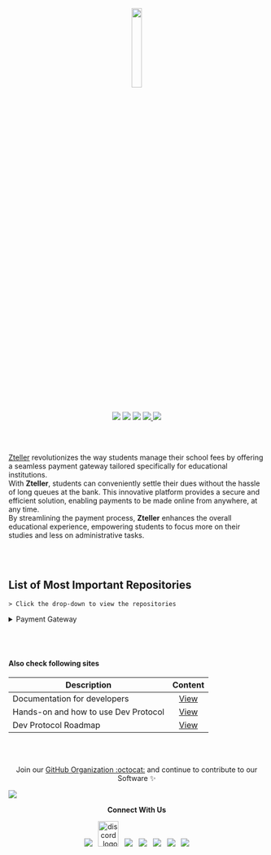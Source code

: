 <!-- markdownlint-disable-next-line -->
<p align="center"><a href="https://zteller.com/"><img src="https://github.com/Zteller-Dev/.github/assets/170336846/7a6a21fa-0e13-4ecc-8770-7fa38b989b51" width="20%"></a></p>

<p align="center">
<img src="https://img.shields.io/github/stars/The-Young-Programmer/C-CPP-Programming-Project?logo=github">
<img src="https://img.shields.io/github/issues/The-Young-Programmer/C-CPP-Programming-Project?logo=github">
<img src="https://komarev.com/ghpvc/?username=C-CPP-Programming-Project&label=Visitors&color=0e75b6&style=flat"/> 
<a href="https://github.com/The-Young-Programmer/C-CPP-Programming-Project/issues">
<img src="https://img.shields.io/badge/contributions-welcome-brightgreen.svg?style=flat">
</a>
<a href="#"><img src="https://badge.fury.io/gh/tterb%2FHyde.svg"</a>
<!--[![GitHub Release](https://img.shields.io/github/release/tterb/PlayMusic.svg?style=flat)]()-->  

</p>

<br>
<br>
<p><a href="https://zteller.com/" target="blank">Zteller</a> revolutionizes the way students manage their school fees by offering a seamless payment gateway tailored specifically for educational institutions. <br>With <strong>Zteller</strong>, students can conveniently settle their dues without the hassle of long queues at the bank. This innovative platform provides a secure and efficient solution, enabling payments to be made online from anywhere, at any time. <br>By streamlining the payment process, <strong>Zteller</strong> enhances the overall educational experience, empowering students to focus more on their studies and less on administrative tasks.</p>
<br>
<br>

## List of Most Important Repositories

`> Click the drop-down to view the repositories`

<details><summary>Payment Gateway</summary>

<table border="0" style="display:contents">
 <tr>
   <!-- Front End -->
   <td width=500px><h2 align="center"><a href="https://github.com/zteller-dev/#####">Front End</a></h2><p align="center"><a href="https://github.com/dev-protocol/protocol/issues"><img src="https://img.shields.io/github/issues/dev-protocol/protocol"></a>&nbsp;<a href="https://github.com/dev-protocol/protocol/pulls"><img src="https://img.shields.io/github/issues-pr/dev-protocol/protocol"></a></p><p align="center">⛓ Smart contracts used by Ethereum mainnet and Ropsten testnet. This repository is the place to develop smart contracts for Dev Protocol.</p></td>
   <!-- Student Form -->
   <td width=500px><h2 align="center"><a href="https://github.com/dev-protocol/protocol-v2">Student Form</a></h2><p align="center"><a href="https://github.com/dev-protocol/protocol-v2/issues"><img src="https://img.shields.io/github/issues/dev-protocol/protocol-v2"></a>&nbsp;<a href="https://github.com/dev-protocol/protocol-v2/pulls"><img src="https://img.shields.io/github/issues-pr/dev-protocol/protocol-v2"></a></p><p align="center">🗞️ Smart contracts for Optimistic Rollups.</p></td>
 </tr>
  <tr></tr>
      <tr>
  <!-- Back End -->
   <td width=500px><h2 align="center"><a href="https://github.com/dev-protocol/s-tokens">Back End</a></h2><p align="center"><a href="https://github.com/dev-protocol/s-tokens/issues"><img src="https://img.shields.io/github/issues/dev-protocol/s-tokens"></a>&nbsp;<a href="https://github.com/dev-protocol/s-tokens/pulls"><img src="https://img.shields.io/github/issues-pr/dev-protocol/s-tokens"></a></p><p align="center">💞 NFTs mirroring DEV staking.</p></td>
</table>
</details>

<br>
<br>
<br>

#### Also check following sites

| Description                          |                    Content                    |
| ------------------------------------ | :-------------------------------------------: |
| Documentation for developers         |     [View](https://docs.devprotocol.xyz)      |
| Hands-on and how to use Dev Protocol |    [View](https://initto.devprotocol.xyz)     |
| Dev Protocol Roadmap                 | [View](https://trello.com/b/oFu5uWJF/roadmap) |

<br>
<br>

<p align="center">Join our <a href="mailto:apply@zteller.com">GitHub Organization :octocat:</a> and continue to contribute to our Software ✨</p>
<img src="https://user-images.githubusercontent.com/73097560/115834477-dbab4500-a447-11eb-908a-139a6edaec5c.gif">

<p align="center"><strong>Connect With Us</strong></p>
<p align="center"> 
<a href="https://t.me/ztellerhq"><img src="https://img.icons8.com/color/48/000000/telegram-app--v1.png"/></a>
&nbsp;
<a href="https://discord.gg/ztellerhq"><img alt="discord_logo" 
src="https://discord.com/assets/3437c10597c1526c3dbd98c737c2bcae.svg" width="40" height="50"/></a>
&nbsp;
<a href="https://twitter.com/ztellerhq"><img src="https://img.icons8.com/color/48/000000/twitter--v1.png"/></a>
&nbsp;
<a href="https://github.com/Zteller-Dev"><img src="https://img.icons8.com/fluency/48/000000/github.png"/></a>
&nbsp;
<a href="https://www.linkedin.com/company/ztellerhq"><img src="https://img.icons8.com/fluency/48/000000/linkedin.png"/></a>
&nbsp;
<a href="https://www.youtube.com/@ztellerhq"><img src="https://img.icons8.com/color/48/000000/youtube-play.png"/></a>
&nbsp;
<a href="https://www.facebook.com/ztellerhq/"><img src="https://img.icons8.com/color/48/000000/facebook-new.png"/></a>
</p>
